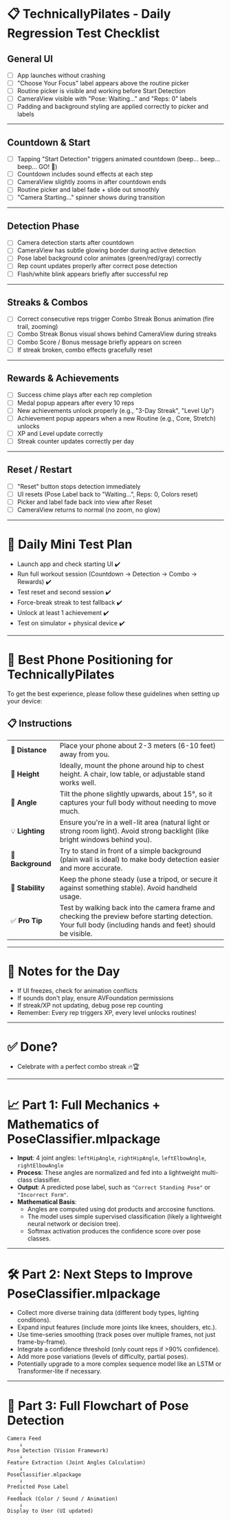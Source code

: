 # 📋 TechnicallyPilates - Daily Regression Test Checklist

## General UI
- [ ] App launches without crashing
- [ ] "Choose Your Focus" label appears above the routine picker
- [ ] Routine picker is visible and working before Start Detection
- [ ] CameraView visible with "Pose: Waiting..." and "Reps: 0" labels
- [ ] Padding and background styling are applied correctly to picker and labels

---

## Countdown & Start
- [ ] Tapping "Start Detection" triggers animated countdown (beep... beep... beep... GO! 🔔)
- [ ] Countdown includes sound effects at each step
- [ ] CameraView slightly zooms in after countdown ends
- [ ] Routine picker and label fade + slide out smoothly
- [ ] "Camera Starting..." spinner shows during transition

---

## Detection Phase
- [ ] Camera detection starts after countdown
- [ ] CameraView has subtle glowing border during active detection
- [ ] Pose label background color animates (green/red/gray) correctly
- [ ] Rep count updates properly after correct pose detection
- [ ] Flash/white blink appears briefly after successful rep

---

## Streaks & Combos
- [ ] Correct consecutive reps trigger Combo Streak Bonus animation (fire trail, zooming)
- [ ] Combo Streak Bonus visual shows behind CameraView during streaks
- [ ] Combo Score / Bonus message briefly appears on screen
- [ ] If streak broken, combo effects gracefully reset

---

## Rewards & Achievements
- [ ] Success chime plays after each rep completion
- [ ] Medal popup appears after every 10 reps
- [ ] New achievements unlock properly (e.g., "3-Day Streak", "Level Up")
- [ ] Achievement popup appears when a new Routine (e.g., Core, Stretch) unlocks
- [ ] XP and Level update correctly
- [ ] Streak counter updates correctly per day

---

## Reset / Restart
- [ ] "Reset" button stops detection immediately
- [ ] UI resets (Pose Label back to "Waiting...", Reps: 0, Colors reset)
- [ ] Picker and label fade back into view after Reset
- [ ] CameraView returns to normal (no zoom, no glow)

---

# 🎯 Daily Mini Test Plan
- Launch app and check starting UI ✔️
- Run full workout session (Countdown → Detection → Combo → Rewards) ✔️
- Test reset and second session ✔️
- Force-break streak to test fallback ✔️
- Unlock at least 1 achievement ✔️
- Test on simulator + physical device ✔️

---

# 📱 Best Phone Positioning for TechnicallyPilates

To get the best experience, please follow these guidelines when setting up your device:

## 📋 Instructions

|   |   |
|---|---|
| 📏 **Distance** | Place your phone about 2-3 meters (6-10 feet) away from you. |
| 🔼 **Height** | Ideally, mount the phone around hip to chest height. A chair, low table, or adjustable stand works well. |
| 🎥 **Angle** | Tilt the phone slightly upwards, about 15°, so it captures your full body without needing to move much. |
| 💡 **Lighting** | Ensure you're in a well-lit area (natural light or strong room light). Avoid strong backlight (like bright windows behind you). |
| 🌟 **Background** | Try to stand in front of a simple background (plain wall is ideal) to make body detection easier and more accurate. |
| 📵 **Stability** | Keep the phone steady (use a tripod, or secure it against something stable). Avoid handheld usage. |
| ✅ **Pro Tip** | Test by walking back into the camera frame and checking the preview before starting detection. Your full body (including hands and feet) should be visible. |

---

# 🚀 Notes for the Day
- If UI freezes, check for animation conflicts
- If sounds don't play, ensure AVFoundation permissions
- If streak/XP not updating, debug pose rep counting
- Remember: Every rep triggers XP, every level unlocks routines!

---

# ✅ Done? 
- Celebrate with a perfect combo streak 🔥🏆

---

# 📈 Part 1: Full Mechanics + Mathematics of PoseClassifier.mlpackage

- **Input**: 4 joint angles: `leftHipAngle`, `rightHipAngle`, `leftElbowAngle`, `rightElbowAngle`
- **Process**: These angles are normalized and fed into a lightweight multi-class classifier.
- **Output**: A predicted pose label, such as `"Correct Standing Pose"` or `"Incorrect Form"`.
- **Mathematical Basis**:
  - Angles are computed using dot products and arccosine functions.
  - The model uses simple supervised classification (likely a lightweight neural network or decision tree).
  - Softmax activation produces the confidence score over pose classes.

---

# 🛠️ Part 2: Next Steps to Improve PoseClassifier.mlpackage

- Collect more diverse training data (different body types, lighting conditions).
- Expand input features (include more joints like knees, shoulders, etc.).
- Use time-series smoothing (track poses over multiple frames, not just frame-by-frame).
- Integrate a confidence threshold (only count reps if >90% confidence).
- Add more pose variations (levels of difficulty, partial poses).
- Potentially upgrade to a more complex sequence model like an LSTM or Transformer-lite if necessary.

---

# 🔄 Part 3: Full Flowchart of Pose Detection

```plaintext
Camera Feed
    ↓
Pose Detection (Vision Framework)
    ↓
Feature Extraction (Joint Angles Calculation)
    ↓
PoseClassifier.mlpackage
    ↓
Predicted Pose Label
    ↓
Feedback (Color / Sound / Animation)
    ↓
Display to User (UI updated)

